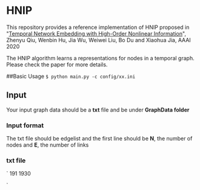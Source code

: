 # HNIP
This repository provides a reference implementation of HNIP proposed in "[Temporal Network Embedding with High-Order Nonlinear Information](https://aaai.org/Papers/AAAI/2020GB/AAAI-QiuZ.6746.pdf)", Zhenyu Qiu, Wenbin Hu, Jia Wu, Weiwei Liu, Bo Du and Xiaohua Jia, AAAI 2020

The HNIP algorithm learns a representations for nodes in a temporal graph.
Please check the paper for more details.

##Basic Usage
`
$ python main.py -c config/xx.ini
`

## Input
Your input graph data should be a **txt** file and be under **GraphData folder**

### Input format
The txt file should be edgelist and the first line should be **N**, the number of nodes
and **E**, the number of links

### txt file  
`
191 1930

`

